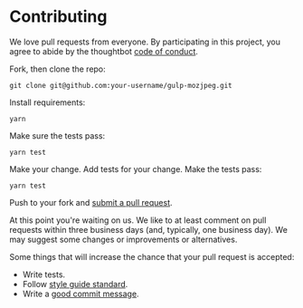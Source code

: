 # Contributing

We love pull requests from everyone. By participating in this project, you
agree to abide by the thoughtbot [code of conduct].

[code of conduct]: CODE_OF_CONDUCT.md

Fork, then clone the repo:

    git clone git@github.com:your-username/gulp-mozjpeg.git

Install requirements:

    yarn

Make sure the tests pass:

    yarn test

Make your change. Add tests for your change. Make the tests pass:

    yarn test

Push to your fork and [submit a pull request][pr].

[pr]: https://github.com/vslutov/gulp-mozjpeg/compare/

At this point you're waiting on us. We like to at least comment on pull requests
within three business days (and, typically, one business day). We may suggest
some changes or improvements or alternatives.

Some things that will increase the chance that your pull request is accepted:

* Write tests.
* Follow [style guide standard][style].
* Write a [good commit message][commit].

[style]: https://standardjs.com/
[commit]: http://tbaggery.com/2008/04/19/a-note-about-git-commit-messages.html

